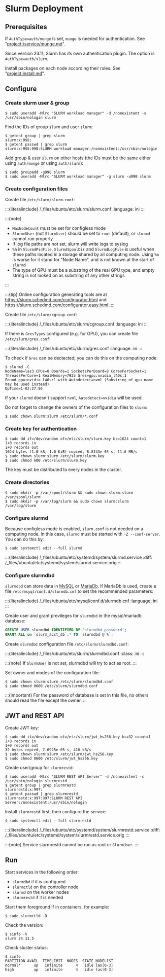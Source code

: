 # Slurm Deployment

## Prerequisites

If `AuthType=auth/munge` is set, `munge` is needed for authentication. See "<project:/service/munge.md>".

Since version 23.11, Slurm has its own authentication plugin. The option is `AuthType=auth/slurm`.

Install packages on each node according their roles. See "<project:install.md>".

## Configure

### Create slurm user & group

```console
$ sudo useradd -Mlrc "SLURM workload manager" -d /nonexistent -s /usr/sbin/nologin slurm
```

Find the IDs of group `slurm` and user `slurm`:

```console
$ getent group | grep slurm
slurm:x:998:
$ getent passwd | grep slurm
slurm:x:998:998:SLURM workload manager:/nonexistent:/usr/sbin/nologin
```

Add group & user `slurm` on other hosts (the IDs must be the same either using `auth/munge` or using `auth/slurm`):

```console
$ sudo groupadd -g998 slurm
$ sudo useradd -Mlrc "SLURM workload manager" -g slurm -u998 slurm
```

### Create configuration files

Create file `/etc/slurm/slurm.conf`:

:::{literalinclude} /_files/ubuntu/etc/slurm/slurm.conf
:language: ini
:::

:::{note}

- `MaxNodeCount` must be set for configless mode
- `SlurmdUser` (not `SlurmUser`) should be set to `root` (default), or `slurmd` cannot run properly
- If log file paths are not set, slurm will write logs to syslog
- `%h` in `SlurmdPidFile`, `SlurmdSpoolDir` and `SlurmdLogFile` is useful when these paths located in a storage shared by all computing node. Using `%n` is worse for it stand for "Node Name", and is not known at the start of `slurmd`
- The type of GPU must be a substring of the real GPU type, and empty string is not looked on as substring of any other strings

:::

:::{tip}
Online configuration generating tools are at <https://slurm.schedmd.com/configurator.html> and <https://slurm.schedmd.com/configurator.easy.html>.
:::

Create file `/etc/slurm/cgroup.conf`:

:::{literalinclude} /_files/ubuntu/etc/slurm/cgroup.conf
:language: ini
:::

If there is `GresTypes` configured (e.g. for GPU), you can create file `/etc/slurm/gres.conf`:

:::{literalinclude} /_files/ubuntu/etc/slurm/gres.conf
:language: ini
:::

To check if `Gres` can be dectected, you can do this on the computing node:

```console
$ slurmd -C
NodeName=las3 CPUs=8 Boards=1 SocketsPerBoard=8 CoresPerSocket=1 ThreadsPerCore=1 RealMemory=7935 Gres=gpu:nvidia_l40s:1
Found gpu:nvidia_l40s:1 with Autodetect=nvml (Substring of gpu name may be used instead)
UpTime=1-02:27:56
```

If your `slurmd` doesn't support `nvml`, `Autodetect=nvidia` will be used.

Do not forget to change the owners of the configuration files to `slurm`:

```console
$ sudo chown slurm:slurm /etc/slurm/*.conf
```

### Create key for authentication

```console
$ sudo dd if=/dev/random of=/etc/slurm/slurm.key bs=1024 count=1
1+0 records in
1+0 records out
1024 bytes (1.0 kB, 1.0 KiB) copied, 8.8143e-05 s, 11.6 MB/s
$ sudo chown slurm:slurm /etc/slurm/slurm.key
$ sudo chmod 600 /etc/slurm/slurm.key
```

The key must be distributed to every nodes in the cluster.

### Create directories

```console
$ sudo mkdir -p /var/spool/slurm && sudo chown slurm:slurm /var/spool/slurm
$ sudo mkdir -p /var/log/slurm && sudo chown slurm:slurm /var/log/slurm
```

### Configure slurmd

Because configless mode is enabled, `slurm.conf` is not needed on a computing node. In this case, `slurmd` must be started with `-Z --conf-server`. You can do this by:

```console
$ sudo systemctl edit --full slurmd
```

:::{literalinclude} /_files/ubuntu/etc/systemd/system/slurmd.service
:diff:  /_files/ubuntu/etc/systemd/system/slurmd.service.orig
:::

### Configure slurmdbd

`slurmdbd` can store data in [MySQL](project:/service/mysql.md) or [MariaDb](project:/service/mariadb.md). If MariaDb is used, create a file `/etc/msyql/conf.d/slurmdb.cnf` to set the recommended parameters:

:::{literalinclude} /_files/ubuntu/etc/mysql/conf.d/slurmdb.cnf
:language: ini
:::

Create user and grant previleges for `slurmdbd` in the mysql/mariadb database:

```sql
CREATE USER slurmdbd IDENTIFIED BY 'slurmdbd-password';
GRANT ALL on `slurm_acct_db`.* TO `slurmdbd`@`%`;
```

Create `slurmdbd` configuration file `/etc/slurm/slurmdbd.conf`:

:::{literalinclude} /_files/ubuntu/etc/slurm/slurmdbd.conf
:class: ini
:::

:::{note}
If `SlurmUser` is not set, slurmdbd will try to act as root.
:::

Set owner and modes of the configuration file:

```console
$ sudo chown slurm:slurm /etc/slurm/slurmdbd.conf
$ sudo chmod 0600 /etc/slurm/slurmdbd.conf
```

:::{important}
For the password of database is set in this file, no others should read the file except the owner.
:::

## JWT and REST API

Create JWT key:

```console
$ sudo dd if=/dev/random of=/etc/slurm/jwt_hs256.key bs=32 count=1
1+0 records in
1+0 records out
32 bytes copied, 7.6925e-05 s, 416 kB/s
$ sudo chown slurm:slurm /etc/slurm/jwt_hs256.key
$ sudo chmod 0600 /etc/slurm/jwt_hs256.key
```

Create user/group for `slurmrestd`:

```console
$ sudo useradd -Mlrc "SLURM REST API Server" -d /nonexistent -s /usr/sbin/nologin slurmrestd
$ getent group | grep slurmrestd
slurmrestd:x:997:
$ getent passwd | grep slurmrestd
slurmrestd:x:997:997:SLURM REST API Server:/nonexistent:/usr/sbin/nologin
```

Install `slurmrestd` first, then configure the service:

```console
$ sudo systemctl edit --full slurmrestd
```

:::{literalinclude} /_files/ubuntu/etc/systemd/system/slurmrestd.service
:diff: /_files/ubuntu/etc/systemd/system/slurmrestd.service.orig
:::

:::{note}
Service slurmrestd cannot be run as root or `SlurmUser`.
:::

## Run

Start services in the following order:

- `slurmdbd` if it is configured
- `slurmctld` on the controller node
- `slurmd` on the worker nodes
- `slurmrestd` if it is needed

Start them foreground if in containers, for example:

```console
$ sudo slurmctld -D
```

Check the version:

```console
$ sinfo -V
slurm 24.11.5
```

Check sluster status:

```console
$ sinfo
PARTITION AVAIL  TIMELIMIT  NODES  STATE NODELIST
normal*      up   infinite      4   idle las[0-3]
high         up   infinite      4   idle las[0-3]
```
